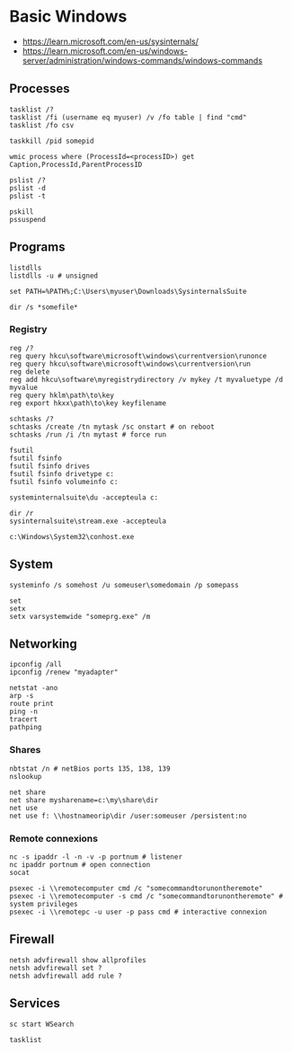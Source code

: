 # Basic Windows 

- https://learn.microsoft.com/en-us/sysinternals/
- https://learn.microsoft.com/en-us/windows-server/administration/windows-commands/windows-commands
## Processes

```
tasklist /?
tasklist /fi (username eq myuser) /v /fo table | find "cmd"
tasklist /fo csv

taskkill /pid somepid

wmic process where (ProcessId=<processID>) get Caption,ProcessId,ParentProcessID

pslist /?
pslist -d
pslist -t

pskill
pssuspend
```

## Programs

```
listdlls
listdlls -u # unsigned

set PATH=%PATH%;C:\Users\myuser\Downloads\SysinternalsSuite

dir /s *somefile*
```

### Registry

```
reg /?
reg query hkcu\software\microsoft\windows\currentversion\runonce
reg query hkcu\software\microsoft\windows\currentversion\run
reg delete
reg add hkcu\software\myregistrydirectory /v mykey /t myvaluetype /d myvalue
reg query hklm\path\to\key
reg export hkxx\path\to\key keyfilename

schtasks /?
schtasks /create /tn mytask /sc onstart # on reboot
schtasks /run /i /tn mytast # force run

fsutil
fsutil fsinfo
fsutil fsinfo drives
fsutil fsinfo drivetype c:
fsutil fsinfo volumeinfo c:

systeminternalsuite\du -accepteula c:

dir /r
sysinternalsuite\stream.exe -accepteula

c:\Windows\System32\conhost.exe
```

## System

```
systeminfo /s somehost /u someuser\somedomain /p somepass

set
setx
setx varsystemwide "someprg.exe" /m
```

## Networking

```
ipconfig /all
ipconfig /renew "myadapter"

netstat -ano
arp -s
route print
ping -n
tracert
pathping
```

### Shares

```
nbtstat /n # netBios ports 135, 138, 139
nslookup

net share
net share mysharename=c:\my\share\dir
net use
net use f: \\hostnameorip\dir /user:someuser /persistent:no
```

### Remote connexions

```
nc -s ipaddr -l -n -v -p portnum # listener
nc ipaddr portnum # open connection
socat

psexec -i \\remotecomputer cmd /c "somecommandtorunontheremote"
psexec -i \\remotecomputer -s cmd /c "somecommandtorunontheremote" # system privileges
psexec -i \\remotepc -u user -p pass cmd # interactive connexion
```

## Firewall

```
netsh advfirewall show allprofiles
netsh advfirewall set ?
netsh advfirewall add rule ?
```

## Services

```
sc start WSearch

tasklist

```

